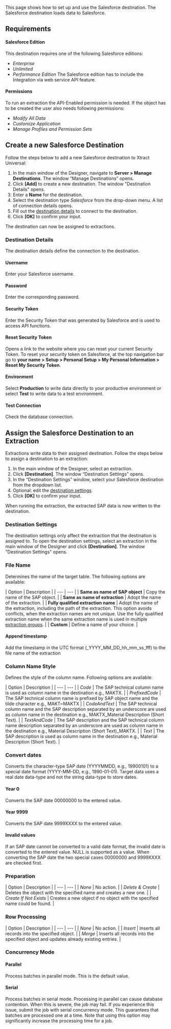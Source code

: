 This page shows how to set up and use the Salesforce destination. The Salesforce destination loads data to Salesforce.

## Requirements

#### Salesforce Edition

This destination requires one of the following Salesforce editions:

- *Enterprise*
- *Unlimited*
- *Performance Edition* The Salesforce edition has to include the Integration via web service API feature.

#### Permissions

To run an extraction the API-Enabled permission is needed. If the object has to be created the user also needs following permissions:

- *Modify All Data*
- *Customize Application*
- *Manage Profiles and Permission Sets*

## Create a new Salesforce Destination

Follow the steps below to add a new Salesforce destination to Xtract Universal:

1. In the main window of the Designer, navigate to **Server > Manage Destinations**. The window “Manage Destinations” opens.
1. Click **[Add]** to create a new destination. The window "Destination Details" opens.
1. Enter a **Name** for the destination.
1. Select the destination type *Salesforce* from the drop-down menu. A list of connection details opens.
1. Fill out the [destination details](#destination-details) to connect to the destination.
1. Click **[OK]** to confirm your input.

The destination can now be assigned to extractions.

### Destination Details

The destination details define the connection to the destination.

#### Username

Enter your Salesforce username.

#### Password

Enter the corresponding password.

#### Security Token

Enter the Security Token that was generated by Salesforce and is used to access API functions.

#### Reset Security Token

Opens a link to the website where you can reset your current Security Token. To reset your security token on Salesforce, at the top navigation bar go to **your name > Setup > Personal Setup > My Personal Information > Reset My Security Token**.

#### Environment

Select **Production** to write data directly to your productive environment or select **Test** to write data to a test environment.

#### Test Connection

Check the database connection.

## Assign the Salesforce Destination to an Extraction

Extractions write data to their assigned destination. Follow the steps below to assign a destination to an extraction:

1. In the main window of the Designer, select an extraction.
1. Click **[Destination]**. The window “Destination Settings” opens.
1. In the “Destination Settings” window, select your Salesforce destination from the dropdown list.
1. Optional: edit the [destination settings](#destination-settings).
1. Click **[OK]** to confirm your input.

When running the extraction, the extracted SAP data is now written to the destination.

### Destination Settings

The destination settings only affect the extraction that the destination is assigned to. To open the destination settings, select an extraction in the main window of the Designer and click **[Destination]**. The window "Destination Settings" opens.

### File Name

Determines the name of the target table. The following options are available:

| Option | Description | | --- | --- | | **Same as name of SAP object** | Copy the name of the SAP object. | | **Same as name of extraction** | Adopt the name of the extraction. | | **Fully qualified extraction name** | Adopt the name of the extraction, including the path of the extraction. This option avoids conflicts, when the extraction names are not unique. Use the fully qualified extraction name when the same extraction name is used in multiple [extraction groups](../../organize-extractions/). | | **Custom** | Define a name of your choice. |

#### Append timestamp

Add the timestamp in the UTC format (\_YYYY_MM_DD_hh_mm_ss_fff) to the file name of the extraction

### Column Name Style

Defines the style of the column name. Following options are available:

| Option | Description | | --- | --- | | *Code* | The SAP technical column name is used as column name in the destination e.g., MAKTX. | | *PrefixedCode* | The SAP technical column name is prefixed by SAP object name and the tilde character e.g., MAKT~MAKTX | | *CodeAndText* | The SAP technical column name and the SAP description separated by an underscore are used as column name in the destination e.g., MAKTX_Material Description (Short Text). | | *TextAndCode* | The SAP description and the SAP technical column name description separated by an underscore are used as column name in the destination e.g., Material Description (Short Text)\_MAKTX. | | *Text* | The SAP description is used as column name in the destination e.g., Material Description (Short Text). |

### Convert dates

Converts the character-type SAP date (YYYYMMDD, e.g., 19900101) to a special date format (YYYY-MM-DD, e.g., 1990-01-01). Target data uses a real date data-type and not the string data-type to store dates.

#### Year 0

Converts the SAP date 00000000 to the entered value.

#### Year 9999

Converts the SAP date 9999XXXX to the entered value.

#### Invalid values

If an SAP date cannot be converted to a valid date format, the invalid date is converted to the entered value. NULL is supported as a value. When converting the SAP date the two special cases 00000000 and 9999XXXX are checked first.

### Preparation

| Option | Description | | --- | --- | | *None* | No action. | | *Delete & Create* | Deletes the object with the specified name and creates a new one. | | *Create If Not Exists* | Creates a new object if no object with the specified name could be found. |

### Row Processing

| Option | Description | | --- | --- | | *None* | No action. | | *Insert* | Inserts all records into the specified object. | | *Merge* | Inserts all records into the specified object and updates already existing entries. |

### Concurrency Mode

#### Parallel

Process batches in parallel mode. This is the default value.

#### Serial

Process batches in serial mode. Processing in parallel can cause database contention. When this is severe, the job may fail. If you experience this issue, submit the job with serial concurrency mode. This guarantees that batches are processed one at a time. Note that using this option may significantly increase the processing time for a job.

